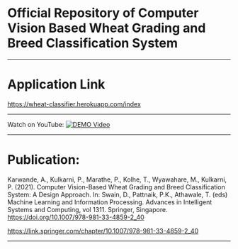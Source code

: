 # Official Repository of Computer Vision Based Wheat Grading and Breed Classification System

***

# Application Link
https://wheat-classifier.herokuapp.com/index

***
Watch on YouTube:
[![DEMO Video](http://img.youtube.com/vi/atb8TOiKzqM/0.jpg)](http://www.youtube.com/watch?v=atb8TOiKzqM)


***

# Publication:
Karwande, A., Kulkarni, P., Marathe, P., Kolhe, T., Wyawahare, M., Kulkarni, P. (2021). Computer Vision-Based Wheat Grading and Breed Classification System: A Design Approach. In: Swain, D., Pattnaik, P.K., Athawale, T. (eds) Machine Learning and Information Processing. Advances in Intelligent Systems and Computing, vol 1311. Springer, Singapore. https://doi.org/10.1007/978-981-33-4859-2_40

https://link.springer.com/chapter/10.1007/978-981-33-4859-2_40

***
